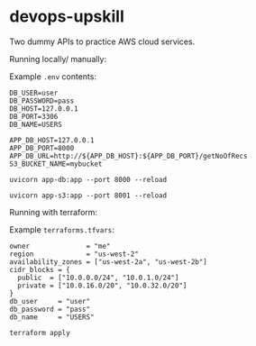 # devops-upskill

Two dummy APIs to practice AWS cloud services.

Running locally/ manually:

Example `.env` contents:
```
DB_USER=user
DB_PASSWORD=pass
DB_HOST=127.0.0.1
DB_PORT=3306
DB_NAME=USERS

APP_DB_HOST=127.0.0.1
APP_DB_PORT=8000
APP_DB_URL=http://${APP_DB_HOST}:${APP_DB_PORT}/getNoOfRecs
S3_BUCKET_NAME=mybucket
```

`uvicorn app-db:app --port 8000 --reload`

`uvicorn app-s3:app --port 8001 --reload`

Running with terraform:

Example `terraforms.tfvars`:
```
owner              = "me"
region             = "us-west-2"
availability_zones = ["us-west-2a", "us-west-2b"]
cidr_blocks = {
  public  = ["10.0.0.0/24", "10.0.1.0/24"]
  private = ["10.0.16.0/20", "10.0.32.0/20"]
}
db_user     = "user"
db_password = "pass"
db_name     = "USERS"
```

`terraform apply`
